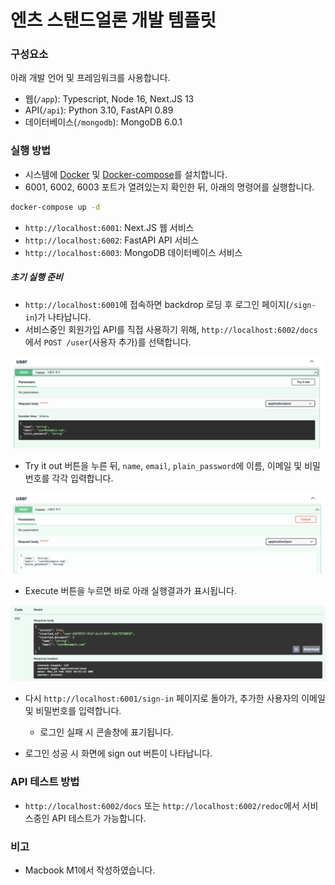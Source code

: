 # 엔츠 스탠드얼론 개발 템플릿

### 구성요소

아래 개발 언어 및 프레임워크를 사용합니다.

- 웹(`/app`): Typescript, Node 16, Next.JS 13
- API(`/api`): Python 3.10, FastAPI 0.89
- 데이터베이스(`/mongodb`): MongoDB 6.0.1

### 실행 방법

- 시스템에 [Docker](https://docs.docker.com/engine/install/) 및 [Docker-compose](https://docs.docker.com/compose/install/)를 설치합니다.
- 6001, 6002, 6003 포트가 열려있는지 확인한 뒤, 아래의 명령어를 실행합니다.

```bash
docker-compose up -d
```

- `http://localhost:6001`: Next.JS 웹 서비스
- `http://localhost:6002`: FastAPI API 서비스
- `http://localhost:6003`: MongoDB 데이터베이스 서비스

##### 초기 실행 준비

- `http://localhost:6001`에 접속하면 backdrop 로딩 후 로그인 페이지(`/sign-in`)가 나타납니다.
- 서비스중인 회원가입 API를 직접 사용하기 위해, `http://localhost:6002/docs`에서 `POST /user`(사용자 추가)를 선택합니다.

![사용자 추가 API](./readme-assets/01-api-post-user.png)

- Try it out 버튼을 누른 뒤, `name`, `email`, `plain_password`에 이름, 이메일 및 비밀번호를 각각 입력합니다.

![사용자 추가 API 입력](./readme-assets/02-api-post-user-input.png)

- Execute 버튼을 누르면 바로 아래 실행결과가 표시됩니다.

![사용자 추가 API 출력](./readme-assets/03-api-post-user-output.png)

- 다시 `http://localhost:6001/sign-in` 페이지로 돌아가, 추가한 사용자의 이메일 및 비밀번호를 입력합니다.

  - 로그인 실패 시 콘솔창에 표기됩니다.

- 로그인 성공 시 화면에 sign out 버튼이 나타납니다.

### API 테스트 방법

- `http://localhost:6002/docs` 또는 `http://localhost:6002/redoc`에서 서비스중인 API 테스트가 가능합니다.

### 비고

- Macbook M1에서 작성하였습니다.
